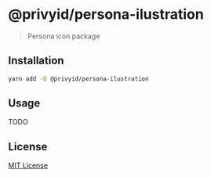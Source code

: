 # @privyid/persona-ilustration

> Persona icon package

## Installation

```sh
yarn add -D @privyid/persona-ilustration
```

## Usage

TODO

## License

[MIT License](/LICENSE)
